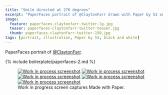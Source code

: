 ```yaml
---
title: "Smile directed at 270 degrees"
excerpt: "PaperFaces portrait of @ClaytonFarr drawn with Paper by 53 on an iPad."
image: 
  feature: paperfaces-claytonfarr-twitter-lg.jpg
  teaser: paperfaces-claytonfarr-twitter-teaser.jpg
  thumb: paperfaces-claytonfarr-twitter-150.jpg
tags: [portrait, illustration, Paper by 53, black and white]
---
```


PaperFaces portrait of [@ClaytonFarr](http://twitter.com/claytonfarr).

{% include boilerplate/paperfaces-2.md %}

<figure class="third">
  <a href="{{ site.url }}/assets/images/paperfaces-claytonfarr-process-1-lg.jpg"><img src="{{ site.url }}/assets/images/paperfaces-claytonfarr-process-1-600.jpg" alt="Work in process screenshot"></a>
  <a href="{{ site.url }}/assets/images/paperfaces-claytonfarr-process-2-lg.jpg"><img src="{{ site.url }}/assets/images/paperfaces-claytonfarr-process-2-600.jpg" alt="Work in process screenshot"></a>
  <a href="{{ site.url }}/assets/images/paperfaces-claytonfarr-process-3-lg.jpg"><img src="{{ site.url }}/assets/images/paperfaces-claytonfarr-process-3-600.jpg" alt="Work in process screenshot"></a>
  <a href="{{ site.url }}/assets/images/paperfaces-claytonfarr-process-4-lg.jpg"><img src="{{ site.url }}/assets/images/paperfaces-claytonfarr-process-4-600.jpg" alt="Work in process screenshot"></a>
  <a href="{{ site.url }}/assets/images/paperfaces-claytonfarr-process-5-lg.jpg"><img src="{{ site.url }}/assets/images/paperfaces-claytonfarr-process-5-600.jpg" alt="Work in process screenshot"></a>
  <figcaption>Work in progress screen captures Made with Paper.</figcaption>
</figure>